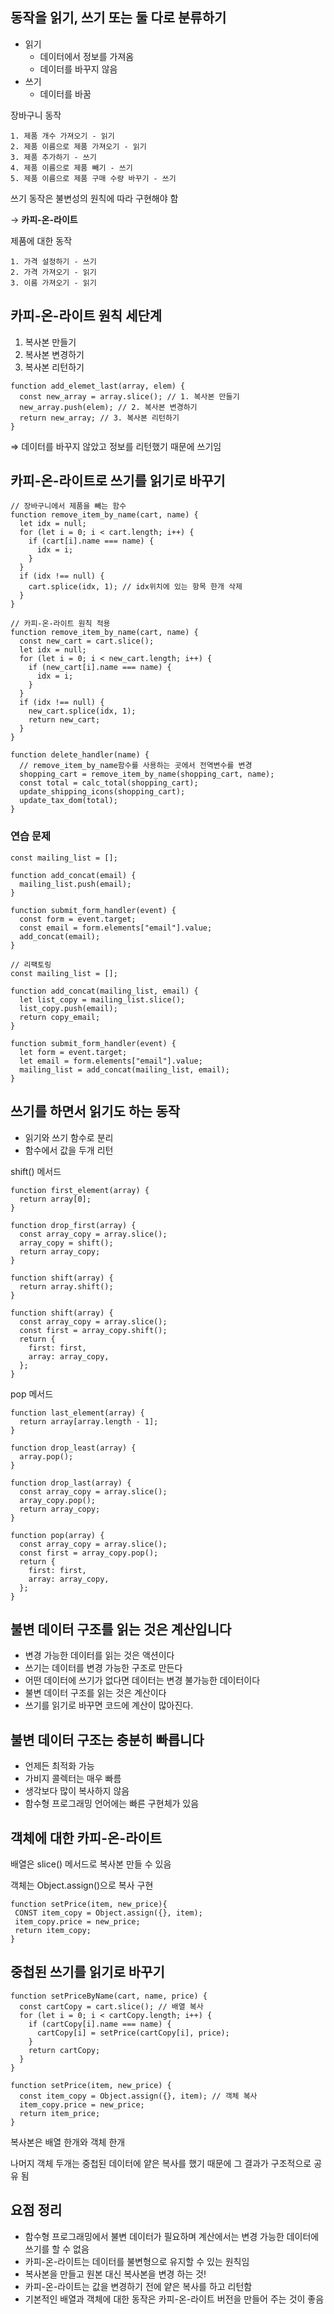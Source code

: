 ## 동작을 읽기, 쓰기 또는 둘 다로 분류하기

- 읽기
  - 데이터에서 정보를 가져옴
  - 데이터를 바꾸지 않음
- 쓰기
  - 데이터를 바꿈

장바구니 동작

```tsx
1. 제품 개수 가져오기 - 읽기
2. 제품 이름으로 제품 가져오기 - 읽기
3. 제품 추가하기 - 쓰기
4. 제품 이름으로 제품 빼기 - 쓰기
5. 제품 이름으로 제품 구매 수량 바꾸기 - 쓰기
```

쓰기 동작은 불변성의 원칙에 따라 구현해야 함

→ **카피-온-라이트**

제품에 대한 동작

```tsx
1. 가격 설정하기 - 쓰기
2. 가격 가져오기 - 읽기
3. 이름 가져오기 - 읽기
```

## 카피-온-라이트 원칙 세단계

1. 복사본 만들기
2. 복사본 변경하기
3. 복사본 리턴하기

```tsx
function add_elemet_last(array, elem) {
  const new_array = array.slice(); // 1. 복사본 만들기
  new_array.push(elem); // 2. 복사본 변경하기
  return new_array; // 3. 복사본 리턴하기
}
```

⇒ 데이터를 바꾸지 않았고 정보를 리턴했기 때문에 쓰기임

## 카피-온-라이트로 쓰기를 읽기로 바꾸기

```tsx
// 장바구니에서 제품을 빼는 함수
function remove_item_by_name(cart, name) {
  let idx = null;
  for (let i = 0; i < cart.length; i++) {
    if (cart[i].name === name) {
      idx = i;
    }
  }
  if (idx !== null) {
    cart.splice(idx, 1); // idx위치에 있는 항목 한개 삭제
  }
}

// 카피-온-라이트 원칙 적용
function remove_item_by_name(cart, name) {
  const new_cart = cart.slice();
  let idx = null;
  for (let i = 0; i < new_cart.length; i++) {
    if (new_cart[i].name === name) {
      idx = i;
    }
  }
  if (idx !== null) {
    new_cart.splice(idx, 1);
    return new_cart;
  }
}

function delete_handler(name) {
  // remove_item_by_name함수를 사용하는 곳에서 전역변수를 변경
  shopping_cart = remove_item_by_name(shopping_cart, name);
  const total = calc_total(shopping_cart);
  update_shipping_icons(shopping_cart);
  update_tax_dom(total);
}
```

### 연습 문제

```tsx
const mailing_list = [];

function add_concat(email) {
  mailing_list.push(email);
}

function submit_form_handler(event) {
  const form = event.target;
  const email = form.elements["email"].value;
  add_concat(email);
}

// 리팩토링
const mailing_list = [];

function add_concat(mailing_list, email) {
  let list_copy = mailing_list.slice();
  list_copy.push(email);
  return copy_email;
}

function submit_form_handler(event) {
  let form = event.target;
  let email = form.elements["email"].value;
  mailing_list = add_concat(mailing_list, email);
}
```

## 쓰기를 하면서 읽기도 하는 동작

- 읽기와 쓰기 함수로 분리
- 함수에서 값을 두개 리턴

shift() 메서드

```tsx
function first_element(array) {
  return array[0];
}

function drop_first(array) {
  const array_copy = array.slice();
  array_copy = shift();
  return array_copy;
}

function shift(array) {
  return array.shift();
}

function shift(array) {
  const array_copy = array.slice();
  const first = array_copy.shift();
  return {
    first: first,
    array: array_copy,
  };
}
```

pop 메서드

```tsx
function last_element(array) {
  return array[array.length - 1];
}

function drop_least(array) {
  array.pop();
}

function drop_last(array) {
  const array_copy = array.slice();
  array_copy.pop();
  return array_copy;
}

function pop(array) {
  const array_copy = array.slice();
  const first = array_copy.pop();
  return {
    first: first,
    array: array_copy,
  };
}
```

## 불변 데이터 구조를 읽는 것은 계산입니다

- 변경 가능한 데이터를 읽는 것은 액션이다
- 쓰기는 데이터를 변경 가능한 구조로 만든다
- 어떤 데이터에 쓰기가 없다면 데이터는 변경 불가능한 데이터이다
- 불변 데이터 구조를 읽는 것은 계산이다
- 쓰기를 읽기로 바꾸면 코드에 계산이 많아진다.

## 불변 데이터 구조는 충분히 빠릅니다

- 언제든 최적화 가능
- 가비지 콜렉터는 매우 빠름
- 생각보다 많이 복사하지 않음
- 함수형 프로그래밍 언어에는 빠른 구현체가 있음

## 객체에 대한 카피-온-라이트

배열은 slice() 메서드로 복사본 만들 수 있음

객체는 Object.assign()으로 복사 구현

```tsx
function setPrice(item, new_price){
 CONST item_copy = Object.assign({}, item);
 item_copy.price = new_price;
 return item_copy;
}
```

## 중첩된 쓰기를 읽기로 바꾸기

```tsx
function setPriceByName(cart, name, price) {
  const cartCopy = cart.slice(); // 배열 복사
  for (let i = 0; i < cartCopy.length; i++) {
    if (cartCopy[i].name === name) {
      cartCopy[i] = setPrice(cartCopy[i], price);
    }
    return cartCopy;
  }
}

function setPrice(item, new_price) {
  const item_copy = Object.assign({}, item); // 객체 복사
  item_copy.price = new_price;
  return item_price;
}
```

복사본은 배열 한개와 객체 한개

나머지 객체 두개는 중첩된 데이터에 얕은 복사를 했기 때문에 그 결과가 구조적으로 공유 됨

## 요점 정리

- 함수형 프로그래밍에서 불변 데이터가 필요하며 계산에서는 변경 가능한 데이터에 쓰기를 할 수 없음
- 카피-온-라이트는 데이터를 불변형으로 유지할 수 있는 원칙임
- 복사본을 만들고 원본 대신 복사본을 변경 하는 것!
- 카피-온-라이트는 값을 변경하기 전에 얕은 복사를 하고 리턴함
- 기본적인 배열과 객체에 대한 동작은 카피-온-라이트 버전을 만들어 주는 것이 좋음
